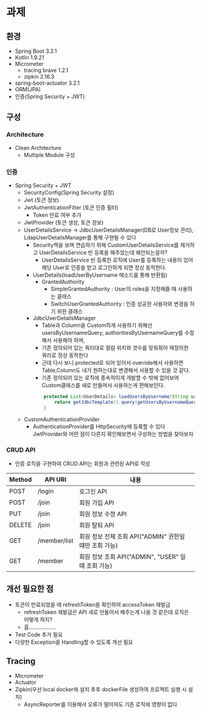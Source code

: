 # 과제

## 환경
- Spring Boot 3.2.1
- Kotlin 1.9.21
- Micrometer
  - tracing brave 1.2.1
  - zipkin 2.16.3
- spring-boot-actuator 3.2.1
- ORM(JPA)
- 인증(Spring Security + JWT)

## 구성
### Architecture
- Clean Architecture
    - Multiple Module 구성

### 인증
- Spring Security + JWT
    - SecurityConfig(Spring Security 설정)
    - Jwt (토큰 정보)
    - JwtAuthenticationFilter (토큰 인증 필터)
      - Token 만료 여부 추가
    - JwtProvider (토큰 생성, 토큰 정보)
    - UserDetailsService -> JdbcUserDetailsManager(DB로 User정보 관리), LdapUserDetailsManager를 통해 구현될 수 있다 
      - Security책을 보며 연습하기 위해 CustomUserDetailsService를 제거하고 UserDetailsService 빈 등록을 해주었는데 왜안되는걸까?
        - UserDetailsService 빈 등록한 로직에 User를 등록하는 내용이 있어 해당 User로 인증을 받고 로그인하게 되면 정상 동작한다.
      - UserDetails(loadUserByUsername 메소드를 통해 반환됨)
        - GrantedAuthority
            - SimpleGrantedAuthority : User의 roles을 지정해줄 때 사용하는 클래스
            - SwitchUserGrantedAuthority : 인증 성공한 사용자와 변경을 하기 위한 클래스
      - JdbcUserDetailsManager
        - Table과 Column을 Custom하게 사용하기 위해선 usersByUsernameQuery, authoritiesByUsernameQuery를 수정해서 사용해야 하며,
        - 기존 정의되어 있는 쿼리대로 컬럼 위치와 갯수를 맞춰줘야 재정의한 쿼리로 정상 동작한다
        - 근데 다시 보니 protected로 되어 있어서 override해서 사용하면 Table,Column도 내가 원하는대로 변경해서 사용할 수 있을 것 같다.
        - 기존 정의되어 있는 로직에 종속적이게 개발할 수 밖에 없어보여 Custom클래스를 새로 만들어서 사용하는게 편해보인다.
        ```java
            protected List<UserDetails> loadUsersByUsername(String username) {
		        return getJdbcTemplate().query(getUsersByUsernameQuery(), this::mapToUser, username);
            }
        ```
    - CustomAuthenticationProvider
      - AuthenticationProvider를 HttpSecurity에 등록할 수 있다 JwtProvider와 어떤 점이 다른지 확인해보면서 구성하는 방법을 찾아보자

### CRUD API
- 인증 로직을 구현하여 CRUD API는 회원과 관련된 API로 작성

| Method | API URI      | 내용                                      |
|--------|--------------|-----------------------------------------|
| POST   | /login       | 로그인 API                                 |
| POST   | /join        | 회원 가입 API                               |
| PUT    | /join        | 회원 정보 수정 API                            |
| DELETE | /join        | 회원 탈퇴 API                               |
| GET    | /member/list | 회원 정보 전체 조회 API("ADMIN" 권한일 떄만 조회 가능)   |
| GET    | /member      | 회원 정보 조회 API("ADMIN", "USER" 일 떄 조회 가능) |

## 개선 필요한 점
- 토큰이 만료되었을 때 refreshToken을 확인하여 accessToken 재발급
  - refreshToken 재발급은 API 새로 만들어서 해주는게 나을 것 같은데 로직은 어떻게 하지?
  - 흠..................
- Test Code 추가 필요
- 다양한 Exception을 Handling할 수 있도록 개선 필요

## Tracing
- Micrometer 
- Actuator
- Zipkin(우선 local docker에 설치 추후 dockerFile 생성하여 프로젝트 실행 시 설치)
  - AsyncReporter를 이용해서 오류가 떨어져도 기존 로직에 영향이 없다